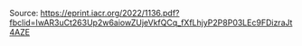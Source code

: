Source: https://eprint.iacr.org/2022/1136.pdf?fbclid=IwAR3uCt263Up2w6aiowZUjeVkfQCq_fXfLhjyP2P8P03LEc9FDizraJt4AZE
